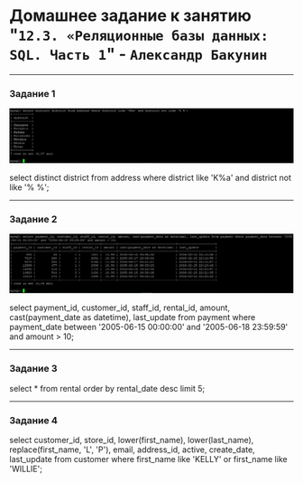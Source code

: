 # Домашнее задание к занятию "`12.3. «Реляционные базы данных: SQL. Часть 1`" - `Александр Бакунин`

---

### Задание 1


![alt text](https://github.com/AleksandrBakunin/SQL.-1/blob/main/img/SQL1%20-%201.JPG)

select distinct district from address where district like 'K%a' and district not like '% %';

---

### Задание 2


![alt text](https://github.com/AleksandrBakunin/SQL.-1/blob/main/img/SQL1%20-%202.JPG)

select payment_id, customer_id, staff_id, rental_id, amount, cast(payment_date as datetime), last_update from payment where payment_date between '2005-06-15 00:00:00' and '2005-06-18 23:59:59' and amount > 10;

---

### Задание 3

select * from rental order by rental_date desc limit 5;

---

### Задание 4

select customer_id, store_id, lower(first_name), lower(last_name), replace(first_name, 'L', 'P'), email, address_id, active, create_date, last_update
from customer where first_name like 'KELLY' or first_name like 'WILLIE';


